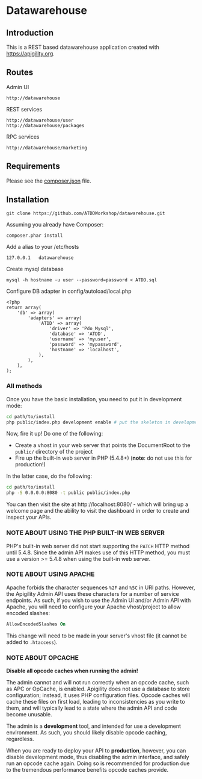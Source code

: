 Datawarehouse
==============================

Introduction
------------
This is a REST based datawarehouse application created with https://apigility.org.

Routes
------------

Admin UI

    http://datawarehouse
    
REST services

    http://datawarehouse/user
    http://datawarehouse/packages

RPC services

    http://datawarehouse/marketing

Requirements
------------
  
Please see the [composer.json](composer.json) file.

Installation
------------

    git clone https://github.com/ATDDWorkshop/datawarehouse.git

Assuming you already have Composer:

    composer.phar install

Add a alias to your /etc/hosts

    127.0.0.1   datawarehouse

Create mysql database

    mysql -h hostname -u user --password=password < ATDD.sql
    
Configure DB adapter in config/autoload/local.php

    <?php
    return array(
        'db' => array(
            'adapters' => array(
                'ATDD' => array(
                    'driver' => 'Pdo_Mysql',
                    'database' => 'ATDD',
                    'username' => 'myuser',
                    'password' => 'mypassword',
                    'hostname' => 'localhost',
                ),
            ),
        ),
    );
    
    
    

### All methods

Once you have the basic installation, you need to put it in development mode:

```bash
cd path/to/install
php public/index.php development enable # put the skeleton in development mode
```

Now, fire it up! Do one of the following:

- Create a vhost in your web server that points the DocumentRoot to the
  `public/` directory of the project
- Fire up the built-in web server in PHP (5.4.8+) (**note**: do not use this for
  production!)

In the latter case, do the following:

```bash
cd path/to/install
php -S 0.0.0.0:8080 -t public public/index.php
```

You can then visit the site at http://localhost:8080/ - which will bring up a
welcome page and the ability to visit the dashboard in order to create and
inspect your APIs.

### NOTE ABOUT USING THE PHP BUILT-IN WEB SERVER

PHP's built-in web server did not start supporting the `PATCH` HTTP method until
5.4.8. Since the admin API makes use of this HTTP method, you must use a version
&gt;= 5.4.8 when using the built-in web server.

### NOTE ABOUT USING APACHE

Apache forbids the character sequences `%2F` and `%5C` in URI paths. However, the Apigility Admin
API uses these characters for a number of service endpoints. As such, if you wish to use the
Admin UI and/or Admin API with Apache, you will need to configure your Apache vhost/project to
allow encoded slashes:

```apache
AllowEncodedSlashes On
```

This change will need to be made in your server's vhost file (it cannot be added to `.htaccess`).

### NOTE ABOUT OPCACHE

**Disable all opcode caches when running the admin!**

The admin cannot and will not run correctly when an opcode cache, such as APC or
OpCache, is enabled. Apigility does not use a database to store configuration;
instead, it uses PHP configuration files. Opcode caches will cache these files
on first load, leading to inconsistencies as you write to them, and will
typically lead to a state where the admin API and code become unusable.

The admin is a **development** tool, and intended for use a development
environment. As such, you should likely disable opcode caching, regardless.

When you are ready to deploy your API to **production**, however, you can
disable development mode, thus disabling the admin interface, and safely run an
opcode cache again. Doing so is recommended for production due to the tremendous
performance benefits opcode caches provide.
